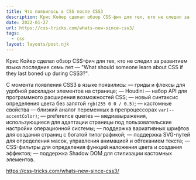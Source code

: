 ```yaml
---
title: Что появилось в CSS после CSS3
description: Крис Койер сделал обзор CSS-фич для тех, кто не следил за развитием языка последние семь лет
date: 2022-01-27
url: https://css-tricks.com/whats-new-since-css3/
tags:
  - css
layout: layouts/post.njk
---
```

Крис Койер сделал обзор CSS-фич для тех, кто не следил за развитием языка последние семь лет — "What should someone learn about CSS if they last boned up during CSS3?".

С момента появления CSS3 в языке появились:
— гриды и флексы для удобной раскладки элементов на странице;
— Houdini — набор API для программного расширения возможностей CSS;
— новый синтаксис определения цвета без запятой `rgb(255 0 0 / 0.5)`;
— кастомные свойства — близкий аналог переменных в препроцессорах `var(--accentColor)`;
— preference queries — медиавыражения, использующиеся для адаптации страницы под пользовательские настройки операционной системы;
— поддержка вариативных шрифтов для создания страниц с богатой типографикой;
— поддержка SVG-путей для определения масок, управления анимацией и обтеканием текста;
— CSS-фильтры для определения функций наложения цвета и создания эффектов;
— поддержка Shadow DOM для стилизации кастомных элементов.

https://css-tricks.com/whats-new-since-css3/
